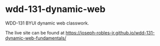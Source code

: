 # wdd-131-dynamic-web
 WDD-131  BYUI dynamic web classwork. 
 
 The live site can be found at https://joseph-robles-jr.github.io/wdd-131-dynamic-web-fundamentals/
